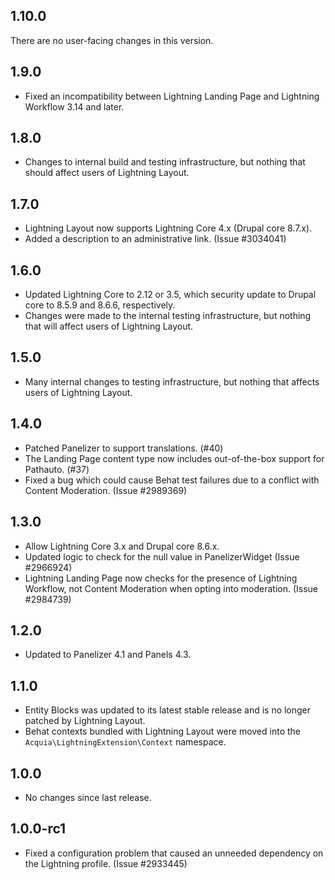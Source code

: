 ## 1.10.0
There are no user-facing changes in this version.

## 1.9.0
* Fixed an incompatibility between Lightning Landing Page and Lightning
  Workflow 3.14 and later.

## 1.8.0
* Changes to internal build and testing infrastructure, but nothing that should
  affect users of Lightning Layout.

## 1.7.0
* Lightning Layout now supports Lightning Core 4.x (Drupal core 8.7.x).
* Added a description to an administrative link. (Issue #3034041)

## 1.6.0
* Updated Lightning Core to 2.12 or 3.5, which security update to Drupal core to
  8.5.9 and 8.6.6, respectively.
* Changes were made to the internal testing infrastructure, but nothing that
  will affect users of Lightning Layout.

## 1.5.0
* Many internal changes to testing infrastructure, but nothing that affects
  users of Lightning Layout.

## 1.4.0
* Patched Panelizer to support translations. (#40)
* The Landing Page content type now includes out-of-the-box support for
  Pathauto. (#37)
* Fixed a bug which could cause Behat test failures due to a conflict with
  Content Moderation. (Issue #2989369)

## 1.3.0
* Allow Lightning Core 3.x and Drupal core 8.6.x.
* Updated logic to check for the null value in PanelizerWidget (Issue #2966924)
* Lightning Landing Page now checks for the presence of Lightning Workflow, not
  Content Moderation when opting into moderation. (Issue #2984739)

## 1.2.0
* Updated to Panelizer 4.1 and Panels 4.3.

## 1.1.0
* Entity Blocks was updated to its latest stable release and is no longer
  patched by Lightning Layout.
* Behat contexts bundled with Lightning Layout were moved into the
  `Acquia\LightningExtension\Context` namespace.

## 1.0.0
* No changes since last release.

## 1.0.0-rc1
* Fixed a configuration problem that caused an unneeded dependency on the
  Lightning profile. (Issue #2933445)
